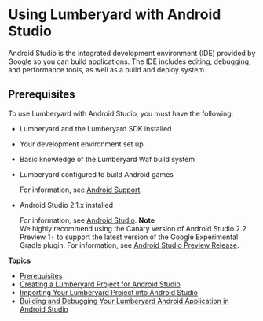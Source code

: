 # Using Lumberyard with Android Studio<a name="android-studio-lumberyard-intro"></a>

Android Studio is the integrated development environment \(IDE\) provided by Google so you can build applications\. The IDE includes editing, debugging, and performance tools, as well as a build and deploy system\.

## Prerequisites<a name="android-studio-lumberyard-prerequisites"></a>

To use Lumberyard with Android Studio, you must have the following: 
+ Lumberyard and the Lumberyard SDK installed
+ Your development environment set up
+ Basic knowledge of the Lumberyard Waf build system
+ Lumberyard configured to build Android games

  For information, see [Android Support](android-intro.md)\.
+ Android Studio 2\.1\.x installed

  For information, see [Android Studio](https://developer.android.com/studio/index.html)\.
**Note**  
We highly recommend using the Canary version of Android Studio 2\.2 Preview 1\+ to support the latest version of the Google Experimental Gradle plugin\. For information, see [Android Studio Preview Release](https://developer.android.com/studio/preview/)\.

**Topics**
+ [Prerequisites](#android-studio-lumberyard-prerequisites)
+ [Creating a Lumberyard Project for Android Studio](android-studio-create-lumberyard-project.md)
+ [Importing Your Lumberyard Project into Android Studio](android-studio-import-lumberyard-project.md)
+ [Building and Debugging Your Lumberyard Android Application in Android Studio](android-studio-debug-lumberyard-application.md)